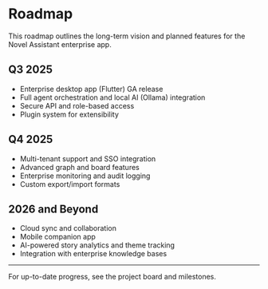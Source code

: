 # Roadmap

This roadmap outlines the long-term vision and planned features for the Novel Assistant enterprise app.

## Q3 2025

- Enterprise desktop app (Flutter) GA release
- Full agent orchestration and local AI (Ollama) integration
- Secure API and role-based access
- Plugin system for extensibility

## Q4 2025

- Multi-tenant support and SSO integration
- Advanced graph and board features
- Enterprise monitoring and audit logging
- Custom export/import formats

## 2026 and Beyond

- Cloud sync and collaboration
- Mobile companion app
- AI-powered story analytics and theme tracking
- Integration with enterprise knowledge bases

---

For up-to-date progress, see the project board and milestones.
